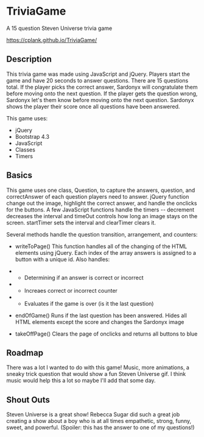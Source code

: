 # TriviaGame
A 15 question Steven Universe trivia game

https://cplank.github.io/TriviaGame/

## Description ##
This trivia game was made using JavaScript and jQuery. Players start the game and have 20 seconds to 
answer questions. There are 15 questions total. If the player picks the correct answer, Sardonyx will 
congratulate them before moving onto the next question. If the player gets the question wrong, Sardonyx
let's them know before moving onto the next question. Sardonyx shows the player their score once all questions
have been answered.

This game uses:

* jQuery 
* Bootstrap 4.3
* JavaScript
* Classes
* Timers

## Basics ##

This game uses one class, Question, to capture the answers, question, and correctAnswer of each question players need to answer. jQuery function change out the image, highlight the correct answer, and handle the onclicks for the buttons. A few JavaScript functions handle the timers -- decrement decreases the interval and timeOut controls how long an image stays on the screen. startTimer sets the interval and clearTimer clears it.

Several methods handle the question transition, arrangement, and counters:

* writeToPage() This function handles all of the changing of the HTML elements using jQuery. Each index of the array answers is assigned to a button with a unique id. Also handles:
* * Determining if an answer is correct or incorrect
* * Increaes correct or incorrect counter
* * Evaluates if the game is over (is it the last question)

* endOfGame() Runs if the last question has been answered. Hides all HTML elements except the score and changes the Sardonyx image

* takeOffPage() Clears the page of onclicks and returns all buttons to blue

## Roadmap ##

There was a lot I wanted to do with this game! Music, more animations, a sneaky trick question that would show a fun Steven Universe gif. I think music would help this a  lot so maybe I'll add that some day. 

## Shout Outs ##
Steven Universe is a great show! Rebecca Sugar did such a great job creating a show about a boy who is at all times empathetic, strong, funny, sweet, and powerful. (Spoiler: this has the answer to one of my questions!)
